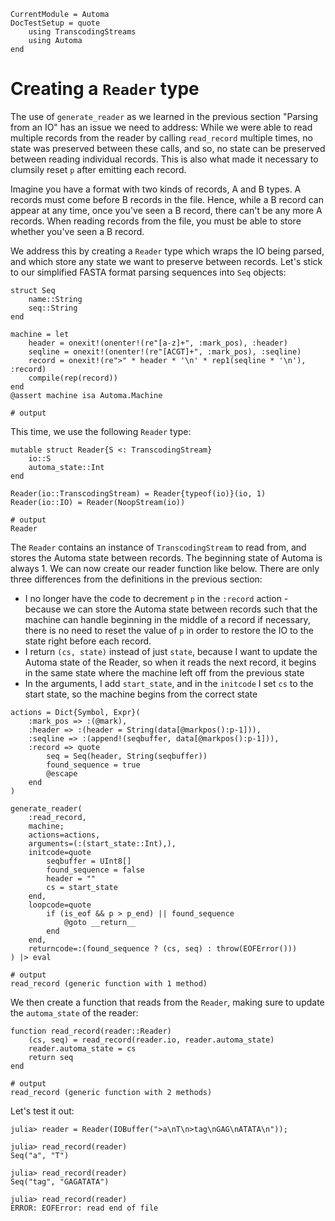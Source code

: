 ```@meta
CurrentModule = Automa
DocTestSetup = quote
    using TranscodingStreams
    using Automa
end
```

# Creating a `Reader` type
The use of `generate_reader` as we learned in the previous section "Parsing from an IO" has an issue we need to address:
While we were able to read multiple records from the reader by calling `read_record` multiple times, no state was preserved between these calls, and so, no state can be preserved between reading individual records.
This is also what made it necessary to clumsily reset `p` after emitting each record.

Imagine you have a format with two kinds of records, A and B types.
A records must come before B records in the file.
Hence, while a B record can appear at any time, once you've seen a B record, there can't be any more A records.
When reading records from the file, you must be able to store whether you've seen a B record.

We address this by creating a `Reader` type which wraps the IO being parsed, and which store any state we want to preserve between records.
Let's stick to our simplified FASTA format parsing sequences into `Seq` objects:

```jldoctest reader1; output = false
struct Seq
    name::String
    seq::String
end

machine = let
    header = onexit!(onenter!(re"[a-z]+", :mark_pos), :header)
    seqline = onexit!(onenter!(re"[ACGT]+", :mark_pos), :seqline)
    record = onexit!(re">" * header * '\n' * rep1(seqline * '\n'), :record)
    compile(rep(record))
end
@assert machine isa Automa.Machine

# output

```

This time, we use the following `Reader` type:
```jldoctest reader1; output = false
mutable struct Reader{S <: TranscodingStream}
    io::S
    automa_state::Int
end

Reader(io::TranscodingStream) = Reader{typeof(io)}(io, 1)
Reader(io::IO) = Reader(NoopStream(io))

# output
Reader
```

The `Reader` contains an instance of `TranscodingStream` to read from, and stores the Automa state between records.
The beginning state of Automa is always 1.
We can now create our reader function like below.
There are only three differences from the definitions in the previous section:
* I no longer have the code to decrement `p` in the `:record` action - because we can store the Automa state between records such that the machine can handle beginning in the middle of a record if necessary, there is no need to reset the value of `p` in order to restore the IO to the state right before each record.
* I return `(cs, state)` instead of just `state`, because I want to update the Automa state of the Reader, so when it reads the next record, it begins in the same state where the machine left off from the previous state
* In the arguments, I add `start_state`, and in the `initcode` I set `cs` to the start state, so the machine begins from the correct state

```jldoctest reader1; output = false
actions = Dict{Symbol, Expr}(
    :mark_pos => :(@mark),
    :header => :(header = String(data[@markpos():p-1])),
    :seqline => :(append!(seqbuffer, data[@markpos():p-1])),
    :record => quote
        seq = Seq(header, String(seqbuffer))
        found_sequence = true
        @escape
    end
)

generate_reader(
    :read_record,
    machine;
    actions=actions,
    arguments=(:(start_state::Int),),
    initcode=quote
        seqbuffer = UInt8[]
        found_sequence = false
        header = ""
        cs = start_state
    end,
    loopcode=quote
        if (is_eof && p > p_end) || found_sequence
            @goto __return__
        end
    end,
    returncode=:(found_sequence ? (cs, seq) : throw(EOFError()))
) |> eval

# output
read_record (generic function with 1 method)
```

We then create a function that reads from the `Reader`, making sure to update the `automa_state` of the reader:

```jldoctest reader1; output = false
function read_record(reader::Reader)
    (cs, seq) = read_record(reader.io, reader.automa_state)
    reader.automa_state = cs
    return seq
end

# output
read_record (generic function with 2 methods)
```

Let's test it out:

```jldoctest reader1
julia> reader = Reader(IOBuffer(">a\nT\n>tag\nGAG\nATATA\n"));

julia> read_record(reader)
Seq("a", "T")

julia> read_record(reader)
Seq("tag", "GAGATATA")

julia> read_record(reader)
ERROR: EOFError: read end of file
```

